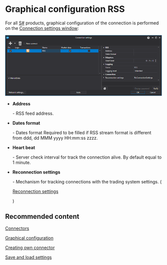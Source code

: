 # Graphical configuration RSS

For all [S\#](StockSharpAbout.md) products, graphical configuration of the connection is performed on the [Connection settings window](API_UI_ConnectorWindow.md):

![API GUI Settings RSS](../images/API_GUI_Settings_RSS.png)

- **Address**

   \- RSS feed address.
- **Dates format**

   \- Dates format Required to be filled if RSS stream format is different from ddd, dd MMM yyyy HH:mm:ss zzzz.
- **Heart beat**

   \- Server check interval for track the connection alive. By default equal to 1 minute.
- **Reconnection settings**

   \- Mechanism for tracking connections with the trading system settings. (

  [Reconnection settings](Reconnect.md)

  )

## Recommended content

[Connectors](API_Connectors.md)

[Graphical configuration](API_ConnectorsUIConfiguration.md)

[Creating own connector](ConnectorCreating.md)

[Save and load settings](API_Connectors_SaveConnectorSettings.md)
